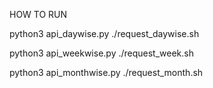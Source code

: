 HOW TO RUN

python3 api_daywise.py
./request_daywise.sh

python3 api_weekwise.py
./request_week.sh

python3 api_monthwise.py
./request_month.sh

